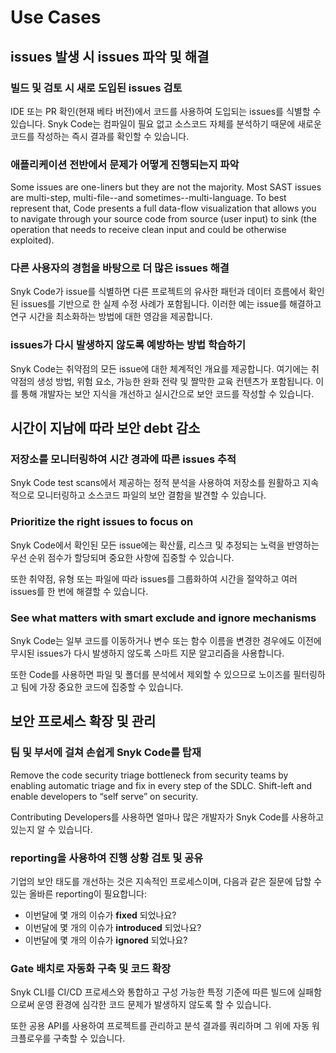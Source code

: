 # Use Cases

## issues 발생 시 issues 파악 및 해결

### 빌드 및 검토 시 새로 도입된 issues 검토

IDE 또는 PR 확인(현재 베타 버전)에서 코드를 사용하여 도입되는 issues를 식별할 수 있습니다. Snyk Code는 컴파일이 필요 없고 소스코드 자체를 분석하기 때문에 새로운 코드를 작성하는 즉시 결과를 확인할 수 있습니다.

### 애플리케이션 전반에서 문제가 어떻게 진행되는지 파악

Some issues are one-liners but they are not the majority. Most SAST issues are multi-step, multi-file--and sometimes--multi-language. To best represent that, Code presents a full data-flow visualization that allows you to navigate through your source code from source (user input) to sink (the operation that needs to receive clean input and could be otherwise exploited).

### 다른 사용자의 경험을 바탕으로 더 많은 issues 해결

Snyk Code가 issue를 식별하면 다른 프로젝트의 유사한 패턴과 데이터 흐름에서 확인된 issues를 기반으로 한 실제 수정 사례가 포함됩니다. 이러한 예는 issue를 해결하고 연구 시간을 최소화하는 방법에 대한 영감을 제공합니다.

### issues가 다시 발생하지 않도록 예방하는 방법 학습하기

Snyk Code는 취약점의 모든 issue에 대한 체계적인 개요를 제공합니다. 여기에는 취약점의 생성 방법, 위험 요소, 가능한 완화 전략 및 짤막한 교육 컨텐츠가 포함됩니다. 이를 통해 개발자는 보안 지식을 개선하고 실시간으로 보안 코드를 작성할 수 있습니다.

## 시간이 지남에 따라 보안 debt 감소

### 저장소를 모니터링하여 시간 경과에 따른 issues 추적

Snyk Code test scans에서 제공하는 정적 분석을 사용하여 저장소를 원활하고 지속적으로 모니터링하고 소스코드 파일의 보안 결함을 발견할 수 있습니다.

### Prioritize the right issues to focus on

Snyk Code에서 확인된 모든 issue에는 확산률, 리스크 및 추정되는 노력을 반영하는 우선 순위 점수가 할당되며 중요한 사항에 집중할 수 있습니다.

또한 취약점, 유형 또는 파일에 따라 issues를 그룹화하여 시간을 절약하고 여러 issues를 한 번에 해결할 수 있습니다.

### See what matters with smart exclude and ignore mechanisms

Snyk Code는 일부 코드를 이동하거나 변수 또는 함수 이름을 변경한 경우에도 이전에 무시된 issues가 다시 발생하지 않도록 스마트 지문 알고리즘을 사용합니다.

또한 Code를 사용하면 파일 및 폴더를 분석에서 제외할 수 있으므로 노이즈를 필터링하고 팀에 가장 중요한 코드에 집중할 수 있습니다.

## 보안 프로세스 확장 및 관리

### 팀 및 부서에 걸쳐 손쉽게 Snyk Code를 탑재

Remove the code security triage bottleneck from security teams by enabling automatic triage and fix in every step of the SDLC. Shift-left and enable developers to “self serve” on security.

Contributing Developers를 사용하면 얼마나 많은 개발자가 Snyk Code를 사용하고 있는지 알 수 있습니다.

### reporting을 사용하여 진행 상황 검토 및 공유

기업의 보안 태도를 개선하는 것은 지속적인 프로세스이며, 다음과 같은 질문에 답할 수 있는 올바른 reporting이 필요합니다:

* 이번달에 몇 개의 이슈가 **fixed** 되었나요?
* 이번달에 몇 개의 이슈가 **introduced** 되었나요?
* 이번달에 몇 개의 이슈가 **ignored** 되었나요?

### Gate 배치로 자동화 구축 및 코드 확장

Snyk CLI를 CI/CD 프로세스와 통합하고 구성 가능한 특정 기준에 따른 빌드에 실패함으로써 운영 환경에 심각한 코드 문제가 발생하지 않도록 할 수 있습니다.

또한 공용 API를 사용하여 프로젝트를 관리하고 분석 결과를 쿼리하며 그 위에 자동 워크플로우를 구축할 수 있습니다.
